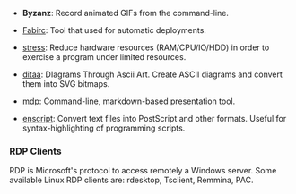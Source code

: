  - **Byzanz**:
   Record animated GIFs from the command-line.

 - [Fabirc](http://fabfile.org/):
   Tool that used for automatic deployments.

 - [stress](http://people.seas.harvard.edu/~apw/stress/):
   Reduce hardware resources (RAM/CPU/IO/HDD) in order to exercise
   a program under limited resources.

 - [ditaa](http://ditaa.sourceforge.net/):
   DIagrams Through Ascii Art.
   Create ASCII diagrams and convert them into SVG bitmaps.

 - [mdp](1):
   Command-line, markdown-based presentation tool.

 - [enscript](http://www.gnu.org/software/enscript/):
   Convert text files into PostScript and other formats.
   Useful for syntax-highlighting of programming scripts.


### RDP Clients

RDP is Microsoft's protocol to access remotely a Windows server.
Some available Linux RDP clients are: rdesktop, Tsclient, Remmina, PAC.

